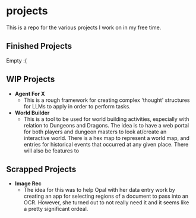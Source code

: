 # projects
This is a repo for the various projects I work on in my free time.

## Finished Projects

Empty :(

## WIP Projects

* **Agent For X**
    * This is a rough framework for creating complex 'thought' structures for LLMs to apply in order to perform tasks.
* **World Builder**
    * This is a tool to be used for world building activities, especially with relation to Dungeons and Dragons. The idea is to have a web portal for both players and dungeon masters to look at/create an interactive world. There is a hex map to represent a world map, and entries for historical events that occurred at any given place. There will also be features to 

## Scrapped Projects

* **Image Rec**
    * The idea for this was to help Opal with her data entry work by creating an app for selecting regions of a document to pass into an OCR. However, she turned out to not really need it and it seems like a pretty significant ordeal.